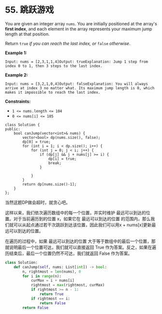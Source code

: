 # 55. 跳跃游戏

You are given an integer array `nums`. You are initially positioned at the array's **first index**, and each element in the array represents your maximum jump length at that position.

Return `true` _if you can reach the last index, or_ `false` _otherwise_.

**Example 1:**

```
Input: nums = [2,3,1,1,4]Output: trueExplanation: Jump 1 step from index 0 to 1, then 3 steps to the last index.
```

**Example 2:**

```
Input: nums = [3,2,1,0,4]Output: falseExplanation: You will always arrive at index 3 no matter what. Its maximum jump length is 0, which makes it impossible to reach the last index.
```

**Constraints:**

* `1 <= nums.length <= 104`
* `0 <= nums[i] <= 105`

```clike
class Solution {
public:
    bool canJump(vector<int>& nums) {
        vector<bool> dp(nums.size(), false);
        dp[0] = true;
        for (int i = 1; i < dp.size(); i++) {
            for (int j = 0; j < i; j++) {
                if (dp[j] && j + nums[j] >= i) {
                    dp[i] = true;    
                    break;
                }    
                
            }
        }
        return dp[nums.size()-1];
    }
};
```

当然这题DP做会超时，就贪心吧。

这样以来，我们依次遍历数组中的每一个位置，并实时维护 最远可以到达的位置。对于当前遍历到的位置 x，如果它在 最远可以到达的位置 的范围内，那么我们就可以从起点通过若干次跳跃到达该位置，因此我们可以用x + nums\[x]更新最远可以到达的位置。

在遍历的过程中，如果 最远可以到达的位置 大于等于数组中的最后一个位置，那就说明最后一个位置可达，我们就可以直接返回 True 作为答案。反之，如果在遍历结束后，最后一个位置仍然不可达，我们就返回 False 作为答案。

```python
class Solution:
    def canJump(self, nums: List[int]) -> bool:
        n, rightmost = len(nums), 0
        for i in range(n):
            curMax = i + nums[i]
            rightmost = max(rightmost, curMax)
            if rightmost >= n - 1:
                return True
            if rightmost == i:
                return False
        return False
```
